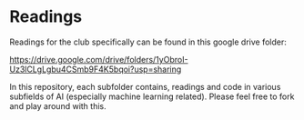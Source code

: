# Readings

Readings for the club specifically can be found in this google drive folder:

https://drive.google.com/drive/folders/1yObroI-Uz3lCLgLgbu4CSmb9F4K5bqoi?usp=sharing

In this repository, each subfolder contains, readings and code in various subfields of AI (especially machine learning related). Please feel free to fork and play around with this. 


